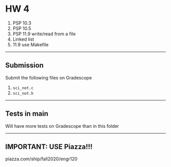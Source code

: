 # HW 4

1. PSP 10.3
1. PSP 10.5
1. PSP 11.9 write/read from a file
1. Linked list
1. 11.9 use Makefile

---
## Submission

Submit the following files on Gradescope

1. `sci_not.c`
1. `sci_not.h`

---
## Tests in main

Will have more tests on Gradescope than in this folder

---
## IMPORTANT: USE Piazza!!!

piazza.com/ship/fall2020/engr120
